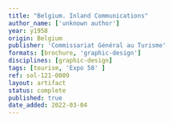 ```yaml
---
title: "Belgium. Inland Communications"
author_name: ['unknown author']
year: y1958
origin: Belgium
publisher: 'Commissariat Général au Turisme'
formats: [brochure, 'graphic-design']
disciplines: [graphic-design]
tags: [tourism, 'Expo 58' ]
ref: sol-121-0009
layout: artifact
status: complete
published: true
date_added: 2022-03-04
---
```


